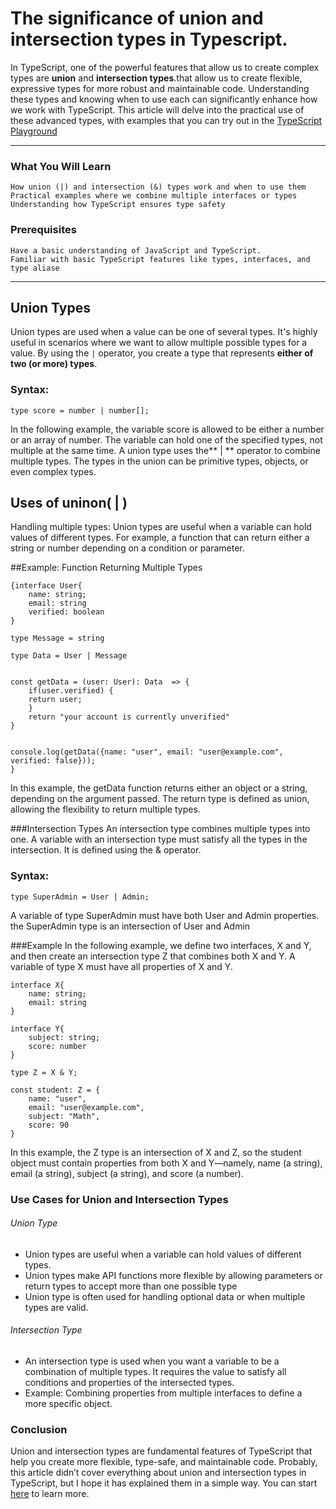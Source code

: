 # The significance of union and intersection types in Typescript.
In TypeScript, one of the powerful features that allow us to create complex types are **union** and **intersection types**.that allow us to create flexible, expressive types for more robust and maintainable code. Understanding these types and knowing when to use each can significantly enhance how we work with TypeScript. This article will delve into the practical use of these advanced types, with examples that you can try out in the <a href="https://www.typescriptlang.org/play/" target="_blank">TypeScript Playground</a>

---

### What You Will Learn
	How union (|) and intersection (&) types work and when to use them
	Practical examples where we combine multiple interfaces or types 
	Understanding how TypeScript ensures type safety

### Prerequisites
	Have a basic understanding of JavaScript and TypeScript.
	Familiar with basic TypeScript features like types, interfaces, and type aliase

---

## Union Types

Union types are used when a value can be one of several types. It's highly useful in scenarios where we want to allow multiple possible types for a value. By using the `|` operator, you create a type that represents **either of two (or more) types**. 

### Syntax:
`type score = number | number[];`

In the following example, the variable score is allowed to be either a number or an array of number. The variable can hold one of the specified types, not multiple at the same time. A union type uses the** | ** operator to combine multiple types. The types in the union can be primitive types, objects, or even complex types.

## Uses of uninon( | )

Handling multiple types: Union types are useful when a variable can hold values of different types. For example, a function that can return either a string or number depending on a condition or parameter.

##Example: Function Returning Multiple Types 

```
{interface User{
    name: string;
    email: string
    verified: boolean
}

type Message = string

type Data = User | Message


const getData = (user: User): Data  => {
    if(user.verified) {
	return user;
	}
    return "your account is currently unverified"
}


console.log(getData({name: "user", email: "user@example.com", verified: false}));
}
```

In this example, the getData function returns either an object or a string, depending on the argument passed. The return type is defined as union, allowing the flexibility to return multiple types.


###Intersection Types
An intersection type combines multiple types into one. A variable with an intersection type must satisfy all the types in the intersection. It is defined using the & operator. 

### Syntax:
`type SuperAdmin = User | Admin;`

A variable of type SuperAdmin  must have both User and Admin properties. the SuperAdmin type is an intersection of User and Admin

###Example
In the following example, we define two interfaces, X and Y, and then create an intersection type Z that combines both X and Y. A variable of type X must have all properties of X and Y.

```
interface X{
    name: string;
    email: string
}

interface Y{
    subject: string;
    score: number
}

type Z = X & Y;

const student: Z = {
    name: "user",
    email: "user@example.com",
    subject: "Math",
    score: 90
}
```

In this example, the Z type is an intersection of X and Z, so the student object must contain properties from both X and Y—namely, name (a string), email (a string), subject (a string), and score (a number).

### Use Cases for Union and Intersection Types

###### Union Type
- Union types are useful when a variable can hold values of different types. 
-  Union types make API functions more flexible by allowing parameters or return types to accept more than one possible type
- Union type is often used for handling optional data or when multiple types are valid.

###### Intersection Type
- An intersection type is used when you want a variable to be a combination of multiple types. It requires the value to satisfy all conditions and properties of the intersected types.
- Example: Combining properties from multiple interfaces to define a more specific object.

### Conclusion

Union and intersection types are fundamental features of TypeScript that help you create more flexible, type-safe, and maintainable code. Probably, this article didn’t cover everything about union and intersection types in TypeScript, but I hope it has explained them in a simple way. You can start <a href="https://www.typescriptlang.org/docs/handbook/2/everyday-types.html#union-types" target="_blank">here</a> to learn more.

